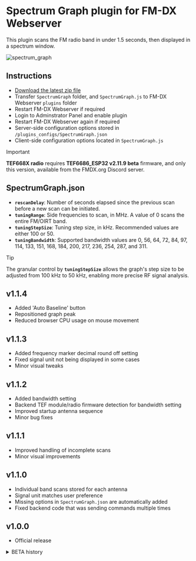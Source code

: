 # Spectrum Graph plugin for FM-DX Webserver

This plugin scans the FM radio band in under 1.5 seconds, then displayed in a spectrum window.

![spectrum_graph](https://github.com/user-attachments/assets/e1383c27-2e29-4231-b8d3-a9d70c469944)

## Instructions

* [Download the latest zip file](https://github.com/AmateurAudioDude/FM-DX-Webserver-Plugin-Spectrum-Graph/archive/refs/heads/main.zip)
* Transfer `SpectrumGraph` folder, and `SpectrumGraph.js` to FM-DX Webserver `plugins` folder
* Restart FM-DX Webserver if required
* Login to Adminstrator Panel and enable plugin
* Restart FM-DX Webserver again if required
* Server-side configuration options stored in `/plugins_configs/SpectrumGraph.json`
* Client-side configuration options located in `SpectrumGraph.js`

> [!IMPORTANT]
> **TEF668X radio** requires **TEF6686_ESP32 v2.11.9 beta** firmware, and only this version, available from the FMDX.org Discord server.

## SpectrumGraph.json
 
- **`rescanDelay`**: Number of seconds elapsed since the previous scan before a new scan can be initiated.   
- **`tuningRange`**: Side frequencies to scan, in MHz. A value of 0 scans the entire FM/OIRT band.   
- **`tuningStepSize`**: Tuning step size, in kHz. Recommended values are either 100 or 50.   
- **`tuningBandwidth`**: Supported bandwidth values are 0, 56, 64, 72, 84, 97, 114, 133, 151, 168, 184, 200, 217, 236, 254, 287, and 311.   

> [!TIP]
> The granular control by **`tuningStepSize`** allows the graph's step size to be adjusted from 100 kHz to 50 kHz, enabling more precise RF signal analysis.

v1.1.4
------
* Added 'Auto Baseline' button
* Repositioned graph peak
* Reduced browser CPU usage on mouse movement

v1.1.3
------
* Added frequency marker decimal round off setting
* Fixed signal unit not being displayed in some cases
* Minor visual tweaks

v1.1.2
------
* Added bandwidth setting
* Backend TEF module/radio firmware detection for bandwidth setting
* Improved startup antenna sequence
* Minor bug fixes

v1.1.1
------
* Improved handling of incomplete scans
* Minor visual improvements

v1.1.0
------
* Individual band scans stored for each antenna
* Signal unit matches user preference
* Missing options in `SpectrumGraph.json` are automatically added
* Fixed backend code that was sending commands multiple times

v1.0.0
------
* Official release

<details>
  <summary>BETA history</summary>

v1.0.0b10
------
* Added tooltips
* Backend code improvements

v1.0.0b9
--------
* Fixed webpage movement while using mouse scroll wheel
* Fixed tooltip element alignment

v1.0.0b8
--------
* Added fixed/dynamic vertical graph button
* Added ability to use mouse scroll wheel to tune
* Fixed tooltip causing scrollbars

v1.0.0b7
--------
* Added user configurable graph smoothing option
* Added retry delay option to configuration
* Added check for update option
* Configured plugin to not open while signal graph is hidden
* Minor visual fixes

v1.0.0b6
--------
* Added configuration file
* Visual improvements and fixes

v1.0.0b5
--------
* Create graph on page load if data exists
* Minor fixes

v1.0.0b4
--------
* Fixed slight flicker that might occur

v1.0.0b3
--------
* Added configurable graph smoothing option

v1.0.0b2
--------
* Graph output fix for TEF radio firmware

v1.0.0b1
--------
* First beta release

</details>
